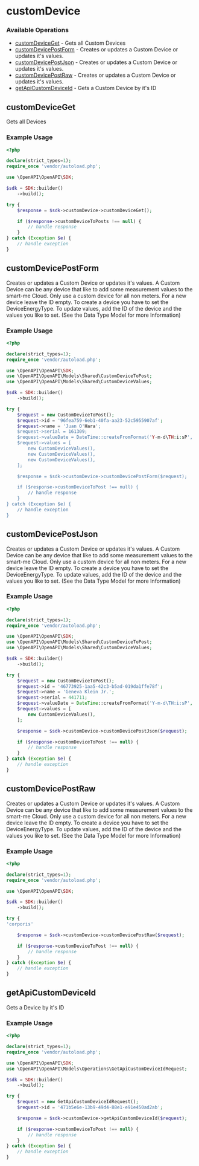 # customDevice

### Available Operations

* [customDeviceGet](#customdeviceget) - Gets all Custom Devices
* [customDevicePostForm](#customdevicepostform) - Creates or updates a Custom Device or updates it's values.
* [customDevicePostJson](#customdevicepostjson) - Creates or updates a Custom Device or updates it's values.
* [customDevicePostRaw](#customdevicepostraw) - Creates or updates a Custom Device or updates it's values.
* [getApiCustomDeviceId](#getapicustomdeviceid) - Gets a Custom Device by it's ID

## customDeviceGet

Gets all Devices

### Example Usage

```php
<?php

declare(strict_types=1);
require_once 'vendor/autoload.php';

use \OpenAPI\OpenAPI\SDK;

$sdk = SDK::builder()
    ->build();

try {
    $response = $sdk->customDevice->customDeviceGet();

    if ($response->customDeviceToPosts !== null) {
        // handle response
    }
} catch (Exception $e) {
    // handle exception
}
```

## customDevicePostForm

Creates or updates a Custom Device or updates it's values.
            A Custom Device can be any device that like to add some measurement values to the smart-me Cloud.
            Only use a custom device for all non meters.
            For a new device leave the ID empty. To create a device you have to set the DeviceEnergyType.
            To update values, add the ID of the device and the values you like to set.  (See the Data Type Model for more Information)

### Example Usage

```php
<?php

declare(strict_types=1);
require_once 'vendor/autoload.php';

use \OpenAPI\OpenAPI\SDK;
use \OpenAPI\OpenAPI\Models\Shared\CustomDeviceToPost;
use \OpenAPI\OpenAPI\Models\Shared\CustomDeviceValues;

$sdk = SDK::builder()
    ->build();

try {
    $request = new CustomDeviceToPost();
    $request->id = '96fea759-6eb1-40fa-aa23-52c5955907af';
    $request->name = 'Juan O'Hara';
    $request->serial = 161309;
    $request->valueDate = DateTime::createFromFormat('Y-m-d\TH:i:sP', '2021-01-15T20:18:47.519Z');
    $request->values = [
        new CustomDeviceValues(),
        new CustomDeviceValues(),
        new CustomDeviceValues(),
    ];

    $response = $sdk->customDevice->customDevicePostForm($request);

    if ($response->customDeviceToPost !== null) {
        // handle response
    }
} catch (Exception $e) {
    // handle exception
}
```

## customDevicePostJson

Creates or updates a Custom Device or updates it's values.
            A Custom Device can be any device that like to add some measurement values to the smart-me Cloud.
            Only use a custom device for all non meters.
            For a new device leave the ID empty. To create a device you have to set the DeviceEnergyType.
            To update values, add the ID of the device and the values you like to set.  (See the Data Type Model for more Information)

### Example Usage

```php
<?php

declare(strict_types=1);
require_once 'vendor/autoload.php';

use \OpenAPI\OpenAPI\SDK;
use \OpenAPI\OpenAPI\Models\Shared\CustomDeviceToPost;
use \OpenAPI\OpenAPI\Models\Shared\CustomDeviceValues;

$sdk = SDK::builder()
    ->build();

try {
    $request = new CustomDeviceToPost();
    $request->id = '46773925-1aa5-42c3-b5ad-019da1ffe78f';
    $request->name = 'Geneva Klein Jr.';
    $request->serial = 441711;
    $request->valueDate = DateTime::createFromFormat('Y-m-d\TH:i:sP', '2022-01-08T10:49:12.847Z');
    $request->values = [
        new CustomDeviceValues(),
    ];

    $response = $sdk->customDevice->customDevicePostJson($request);

    if ($response->customDeviceToPost !== null) {
        // handle response
    }
} catch (Exception $e) {
    // handle exception
}
```

## customDevicePostRaw

Creates or updates a Custom Device or updates it's values.
            A Custom Device can be any device that like to add some measurement values to the smart-me Cloud.
            Only use a custom device for all non meters.
            For a new device leave the ID empty. To create a device you have to set the DeviceEnergyType.
            To update values, add the ID of the device and the values you like to set.  (See the Data Type Model for more Information)

### Example Usage

```php
<?php

declare(strict_types=1);
require_once 'vendor/autoload.php';

use \OpenAPI\OpenAPI\SDK;

$sdk = SDK::builder()
    ->build();

try {
'corporis'

    $response = $sdk->customDevice->customDevicePostRaw($request);

    if ($response->customDeviceToPost !== null) {
        // handle response
    }
} catch (Exception $e) {
    // handle exception
}
```

## getApiCustomDeviceId

Gets a Device by it's ID

### Example Usage

```php
<?php

declare(strict_types=1);
require_once 'vendor/autoload.php';

use \OpenAPI\OpenAPI\SDK;
use \OpenAPI\OpenAPI\Models\Operations\GetApiCustomDeviceIdRequest;

$sdk = SDK::builder()
    ->build();

try {
    $request = new GetApiCustomDeviceIdRequest();
    $request->id = '471b5e6e-13b9-49d4-88e1-e91e450ad2ab';

    $response = $sdk->customDevice->getApiCustomDeviceId($request);

    if ($response->customDeviceToPost !== null) {
        // handle response
    }
} catch (Exception $e) {
    // handle exception
}
```
